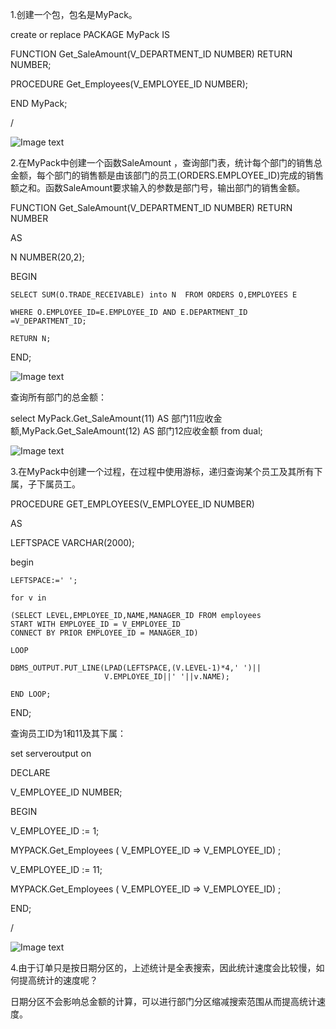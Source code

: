 1.创建一个包，包名是MyPack。

create or replace PACKAGE MyPack IS

  FUNCTION Get_SaleAmount(V_DEPARTMENT_ID NUMBER) RETURN NUMBER;

  PROCEDURE Get_Employees(V_EMPLOYEE_ID NUMBER);

END MyPack;

/

![Image text](https://github.com/ylxc9527/oracle/raw/master/img/test51.png)

2.在MyPack中创建一个函数SaleAmount ，查询部门表，统计每个部门的销售总金额，每个部门的销售额是由该部门的员工(ORDERS.EMPLOYEE_ID)完成的销售额之和。函数SaleAmount要求输入的参数是部门号，输出部门的销售金额。

FUNCTION Get_SaleAmount(V_DEPARTMENT_ID NUMBER) RETURN NUMBER

AS

N NUMBER(20,2);

BEGIN

    SELECT SUM(O.TRADE_RECEIVABLE) into N  FROM ORDERS O,EMPLOYEES E

    WHERE O.EMPLOYEE_ID=E.EMPLOYEE_ID AND E.DEPARTMENT_ID =V_DEPARTMENT_ID;

    RETURN N;

END;


![Image text](https://github.com/ylxc9527/oracle/raw/master/img/test52.png)

查询所有部门的总金额：

select MyPack.Get_SaleAmount(11) AS 部门11应收金额,MyPack.Get_SaleAmount(12) AS 部门12应收金额 from dual;

![Image text](https://github.com/ylxc9527/oracle/raw/master/img/test53.png)

3.在MyPack中创建一个过程，在过程中使用游标，递归查询某个员工及其所有下属，子下属员工。

PROCEDURE GET_EMPLOYEES(V_EMPLOYEE_ID NUMBER)

AS

LEFTSPACE VARCHAR(2000);

begin

    LEFTSPACE:=' ';

    for v in

    (SELECT LEVEL,EMPLOYEE_ID,NAME,MANAGER_ID FROM employees
    START WITH EMPLOYEE_ID = V_EMPLOYEE_ID
    CONNECT BY PRIOR EMPLOYEE_ID = MANAGER_ID)

    LOOP

    DBMS_OUTPUT.PUT_LINE(LPAD(LEFTSPACE,(V.LEVEL-1)*4,' ')||
                         V.EMPLOYEE_ID||' '||v.NAME);

    END LOOP;

END;

查询员工ID为1和11及其下属：

set serveroutput on

DECLARE

  V_EMPLOYEE_ID NUMBER;    

BEGIN

  V_EMPLOYEE_ID := 1;

  MYPACK.Get_Employees (  V_EMPLOYEE_ID => V_EMPLOYEE_ID) ;  

  V_EMPLOYEE_ID := 11;

  MYPACK.Get_Employees (  V_EMPLOYEE_ID => V_EMPLOYEE_ID) ;    

END;

/

![Image text](https://github.com/ylxc9527/oracle/raw/master/img/test54.png)

4.由于订单只是按日期分区的，上述统计是全表搜索，因此统计速度会比较慢，如何提高统计的速度呢？

日期分区不会影响总金额的计算，可以进行部门分区缩减搜索范围从而提高统计速度。


